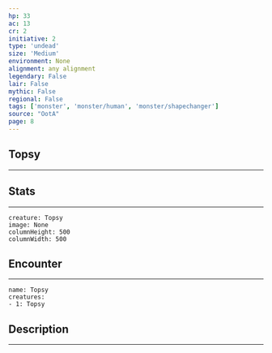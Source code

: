 ```yaml
---
hp: 33
ac: 13
cr: 2
initiative: 2
type: 'undead'    
size: 'Medium'
environment: None
alignment: any alignment
legendary: False
lair: False
mythic: False
regional: False
tags: ['monster', 'monster/human', 'monster/shapechanger']
source: "OotA"
page: 8
---
```


## Topsy
---



## Stats
---

```statblock
creature: Topsy
image: None
columnHeight: 500
columnWidth: 500
```

## Encounter
---

```encounter-table
name: Topsy
creatures:
- 1: Topsy
```

## Description
---




